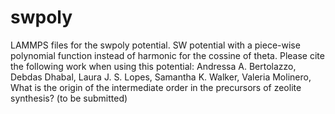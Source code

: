 # swpoly
LAMMPS files for the swpoly potential. SW potential with a piece-wise polynomial function instead of harmonic for the cossine of theta.
Please cite the following work when using this potential:
Andressa A. Bertolazzo, Debdas Dhabal, Laura J. S. Lopes, Samantha K. Walker, Valeria Molinero, What is the origin of the intermediate order in the precursors of zeolite synthesis? (to be submitted)
